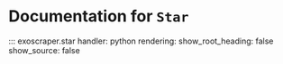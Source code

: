 # Documentation for `Star`

::: exoscraper.star
    handler: python
    rendering:
      show_root_heading: false
      show_source: false